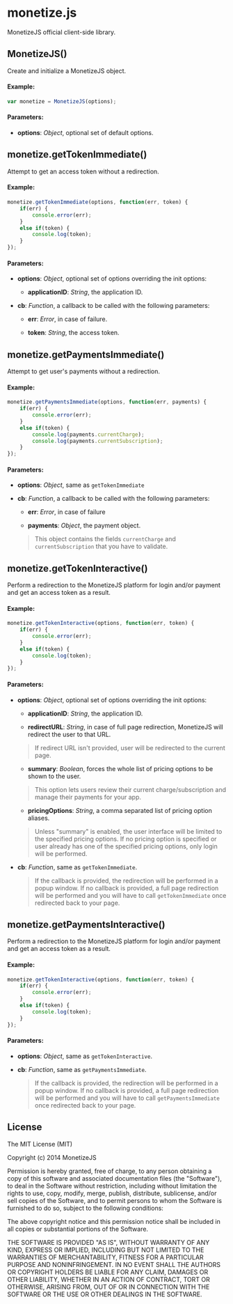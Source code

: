 # monetize.js

MonetizeJS official client-side library.

## MonetizeJS()

Create and initialize a MonetizeJS object.


#### Example:

```js
var monetize = MonetizeJS(options);
```

#### Parameters:

- **options**: *Object*, optional set of default options.

## monetize.getTokenImmediate()

Attempt to get an access token without a redirection.


#### Example:

```js
monetize.getTokenImmediate(options, function(err, token) {
    if(err) {
        console.error(err);
    }
    else if(token) {
        console.log(token);
    }
});
```

#### Parameters:

- **options**: *Object*, optional set of options overriding the init options: 
     - **applicationID**: *String*, the application ID.


- **cb**: *Function*, a callback to be called with the following parameters: 
     - **err**: *Error*, in case of failure.

     - **token**: *String*, the access token.

## monetize.getPaymentsImmediate()

Attempt to get user's payments without a redirection.


#### Example:

```js
monetize.getPaymentsImmediate(options, function(err, payments) {
    if(err) {
        console.error(err);
    }
    else if(token) {
        console.log(payments.currentCharge);
        console.log(payments.currentSubscription);
    }
});
```

#### Parameters:

- **options**: *Object*, same as `getTokenImmediate` 

- **cb**: *Function*, a callback to be called with the following parameters: 
     - **err**: *Error*, in case of failure

     - **payments**: *Object*, the payment object.

     > This object contains the fields `currentCharge` and `currentSubscription` that you have to validate.

## monetize.getTokenInteractive()

Perform a redirection to the MonetizeJS platform for login and/or payment and get an access token as a result.


#### Example:

```js
monetize.getTokenInteractive(options, function(err, token) {
    if(err) {
        console.error(err);
    }
    else if(token) {
        console.log(token);
    }
});
```

#### Parameters:

- **options**: *Object*, optional set of options overriding the init options: 
     - **applicationID**: *String*, the application ID.

     - **redirectURL**: *String*, in case of full page redirection, MonetizeJS will redirect the user to that URL.

     > If redirect URL isn't provided, user will be redirected to the current page.

     - **summary**: *Boolean*, forces the whole list of pricing options to be shown to the user.

     > This option lets users review their current charge/subscription and manage their payments for your app.

     - **pricingOptions**: *String*, a comma separated list of pricing option aliases.

     > Unless "summary" is enabled, the user interface will be limited to the specified pricing options.
     If no pricing option is specified or user already has one of the specified pricing options, only login will be performed.


- **cb**: *Function*, same as `getTokenImmediate`. 
     > If the callback is provided, the redirection will be performed in a popup window.
     > If no callback is provided, a full page redirection will be performed and you will have to call `getTokenImmediate` once redirected back to your page.

## monetize.getPaymentsInteractive()

Perform a redirection to the MonetizeJS platform for login and/or payment and get an access token as a result.


#### Example:

```js
monetize.getTokenInteractive(options, function(err, token) {
    if(err) {
        console.error(err);
    }
    else if(token) {
        console.log(token);
    }
});
```

#### Parameters:

- **options**: *Object*, same as `getTokenInteractive`. 

- **cb**: *Function*, same as `getPaymentsImmediate`. 
     > If the callback is provided, the redirection will be performed in a popup window.
     > If no callback is provided, a full page redirection will be performed and you will have to call `getPaymentsImmediate` once redirected back to your page.

## License

The MIT License (MIT)

Copyright (c) 2014 MonetizeJS

Permission is hereby granted, free of charge, to any person obtaining a copy
of this software and associated documentation files (the "Software"), to deal
in the Software without restriction, including without limitation the rights
to use, copy, modify, merge, publish, distribute, sublicense, and/or sell
copies of the Software, and to permit persons to whom the Software is
furnished to do so, subject to the following conditions:

The above copyright notice and this permission notice shall be included in
all copies or substantial portions of the Software.

THE SOFTWARE IS PROVIDED "AS IS", WITHOUT WARRANTY OF ANY KIND, EXPRESS OR
IMPLIED, INCLUDING BUT NOT LIMITED TO THE WARRANTIES OF MERCHANTABILITY,
FITNESS FOR A PARTICULAR PURPOSE AND NONINFRINGEMENT. IN NO EVENT SHALL THE
AUTHORS OR COPYRIGHT HOLDERS BE LIABLE FOR ANY CLAIM, DAMAGES OR OTHER
LIABILITY, WHETHER IN AN ACTION OF CONTRACT, TORT OR OTHERWISE, ARISING FROM,
OUT OF OR IN CONNECTION WITH THE SOFTWARE OR THE USE OR OTHER DEALINGS IN
THE SOFTWARE.
